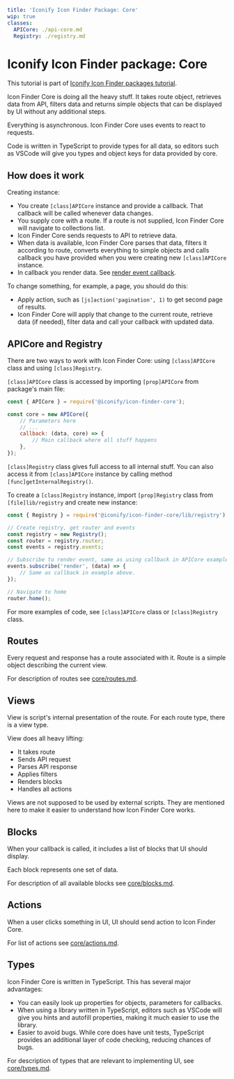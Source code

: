 ```yaml
title: 'Iconify Icon Finder Package: Core'
wip: true
classes:
  APICore: ./api-core.md
  Registry: ./registry.md
```

# Iconify Icon Finder package: Core

This tutorial is part of [Iconify Icon Finder packages tutorial](../index.md).

Icon Finder Core is doing all the heavy stuff. It takes route object, retrieves data from API, filters data and returns simple objects that can be displayed by UI without any additional steps.

Everything is asynchronous. Icon Finder Core uses events to react to requests.

Code is written in TypeScript to provide types for all data, so editors such as VSCode will give you types and object keys for data provided by core.

## How does it work

Creating instance:

- You create `[class]APICore` instance and provide a callback. That callback will be called whenever data changes.
- You supply core with a route. If a route is not supplied, Icon Finder Core will navigate to collections list.
- Icon Finder Core sends requests to API to retrieve data.
- When data is available, Icon Finder Core parses that data, filters it according to route, converts everything to simple objects and calls callback you have provided when you were creating new `[class]APICore` instance.
- In callback you render data. See [render event callback](./render.md).

To change something, for example, a page, you should do this:

- Apply action, such as `[js]action('pagination', 1)` to get second page of results.
- Icon Finder Core will apply that change to the current route, retrieve data (if needed), filter data and call your callback with updated data.

## APICore and Registry

There are two ways to work with Icon Finder Core: using `[class]APICore` class and using `[class]Registry`.

`[class]APICore` class is accessed by importing `[prop]APICore` from package's main file:

```js
const { APICore } = require('@iconify/icon-finder-core');

const core = new APICore({
	// Parameters here
	// ...
	callback: (data, core) => {
		// Main callback where all stuff happens
	},
});
```

`[class]Registry` class gives full access to all internal stuff. You can also access it from `[class]APICore` instance by calling method `[func]getInternalRegistry()`.

To create a `[class]Registry` instance, import `[prop]Registry` class from `[file]lib/registry` and create new instance:

```js
const { Registry } = require('@iconify/icon-finder-core/lib/registry');

// Create registry, get router and events
const registry = new Registry();
const router = registry.router;
const events = registry.events;

// Subscribe to render event, same as using callback in APICore example above
events.subscribe('render', (data) => {
	// Same as callback in example above.
});

// Navigate to home
router.home();
```

For more examples of code, see `[class]APICore` class or `[class]Registry` class.

## Routes

Every request and response has a route associated with it. Route is a simple object describing the current view.

For description of routes see [core/routes.md](./routes.md).

## Views

View is script's internal presentation of the route. For each route type, there is a view type.

View does all heavy lifting:

- It takes route
- Sends API request
- Parses API response
- Applies filters
- Renders blocks
- Handles all actions

Views are not supposed to be used by external scripts. They are mentioned here to make it easier to understand how Icon Finder Core works.

## Blocks

When your callback is called, it includes a list of blocks that UI should display.

Each block represents one set of data.

For description of all available blocks see [core/blocks.md](./blocks.md).

## Actions

When a user clicks something in UI, UI should send action to Icon Finder Core.

For list of actions see [core/actions.md](./actions.md).

## Types

Icon Finder Core is written in TypeScript. This has several major advantages:

- You can easily look up properties for objects, parameters for callbacks.
- When using a library written in TypeScript, editors such as VSCode will give you hints and autofill properties, making it much easier to use the library.
- Easier to avoid bugs. While core does have unit tests, TypeScript provides an additional layer of code checking, reducing chances of bugs.

For description of types that are relevant to implementing UI, see [core/types.md](./types.md).
